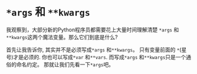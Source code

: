 # ```*args``` 和 ```**kwargs```

我观察到，大部分新的Python程序员都需要花上大量时间理解清楚 ```*args``` 和```**kwargs```这两个魔法变量。那么它们到底是什么? 

首先让我告诉你, 其实并不是必须写成```*args``` 和```**kwargs```。 只有变量前面的 ```*```(星号)才是必须的. 你也可以写成```*var``` 和```**vars```. 而写成```*args``` 和```**kwargs```只是一个通俗的命名约定。 那就让我们先看一下```*args```吧。
